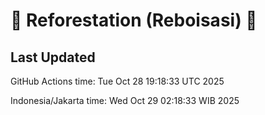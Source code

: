 
# 🌳 Reforestation (Reboisasi) 🌲

## Last Updated

GitHub Actions time: Tue Oct 28 19:18:33 UTC 2025

Indonesia/Jakarta time: Wed Oct 29 02:18:33 WIB 2025
